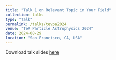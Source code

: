 ```yaml
---
title: "Talk 1 on Relevant Topic in Your Field"
collection: talks
type: "Talk"
permalink: /talks/tevpa2024
venue: "TeV Particle Astrophysics 2024"
date: 2024-08-29
location: "San Francisco, CA, USA"
---
```


Download talk slides <a href="https://drive.google.com/file/d/1TiM-Jy9NC40CGCapgotm1uTKwAZ-IV1g/view">here</a>
